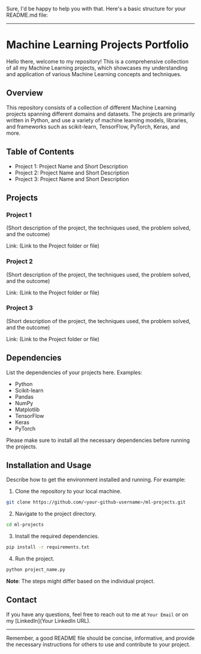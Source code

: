 Sure, I'd be happy to help you with that. Here's a basic structure for your README.md file:

---

# Machine Learning Projects Portfolio 

Hello there, welcome to my repository! This is a comprehensive collection of all my Machine Learning projects, which showcases my understanding and application of various Machine Learning concepts and techniques. 

## Overview

This repository consists of a collection of different Machine Learning projects spanning different domains and datasets. The projects are primarily written in Python, and use a variety of machine learning models, libraries, and frameworks such as scikit-learn, TensorFlow, PyTorch, Keras, and more.

## Table of Contents

- Project 1: Project Name and Short Description
- Project 2: Project Name and Short Description
- Project 3: Project Name and Short Description

## Projects

### Project 1

(Short description of the project, the techniques used, the problem solved, and the outcome)

Link: (Link to the Project folder or file)

### Project 2

(Short description of the project, the techniques used, the problem solved, and the outcome)

Link: (Link to the Project folder or file)

### Project 3

(Short description of the project, the techniques used, the problem solved, and the outcome)

Link: (Link to the Project folder or file)

## Dependencies

List the dependencies of your projects here. Examples:

- Python
- Scikit-learn
- Pandas
- NumPy
- Matplotlib
- TensorFlow
- Keras
- PyTorch

Please make sure to install all the necessary dependencies before running the projects. 

## Installation and Usage

Describe how to get the environment installed and running. For example:

1. Clone the repository to your local machine.
```sh
git clone https://github.com/<your-github-username>/ml-projects.git
```
2. Navigate to the project directory.
```sh
cd ml-projects
```
3. Install the required dependencies.
```sh
pip install -r requirements.txt
```
4. Run the project.
```sh
python project_name.py
```
**Note**: The steps might differ based on the individual project.

## Contact

If you have any questions, feel free to reach out to me at `Your Email` or on my [LinkedIn](Your LinkedIn URL).

---

Remember, a good README file should be concise, informative, and provide the necessary instructions for others to use and contribute to your project.
